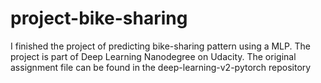 # project-bike-sharing
I finished the project of predicting bike-sharing pattern using a MLP. 
The project is part of Deep Learning Nanodegree on Udacity. 
The original assignment file can be found in the deep-learning-v2-pytorch repository 
